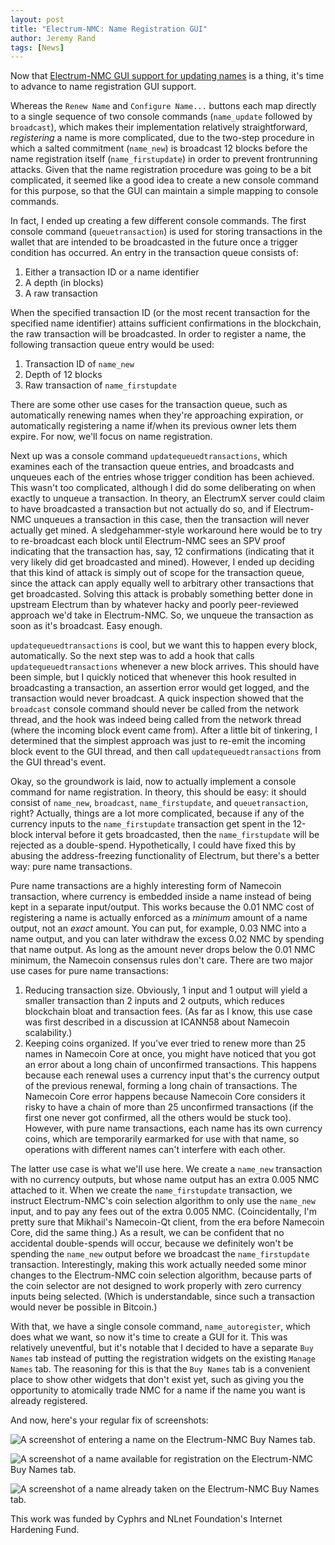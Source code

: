 ```yaml
---
layout: post
title: "Electrum-NMC: Name Registration GUI"
author: Jeremy Rand
tags: [News]
---
```


Now that [Electrum-NMC GUI support for updating names]({{site.baseurl}}2018/10/09/electrum-nmc-name-update-gui.html) is a thing, it's time to advance to name registration GUI support.

Whereas the `Renew Name` and `Configure Name...` buttons each map directly to a single sequence of two console commands (`name_update` followed by `broadcast`), which makes their implementation relatively straightforward, *registering* a name is more complicated, due to the two-step procedure in which a salted commitment (`name_new`) is broadcast 12 blocks before the name registration itself (`name_firstupdate`) in order to prevent frontrunning attacks.  Given that the name registration procedure was going to be a bit complicated, it seemed like a good idea to create a new console command for this purpose, so that the GUI can maintain a simple mapping to console commands.

In fact, I ended up creating a few different console commands.  The first console command (`queuetransaction`) is used for storing transactions in the wallet that are intended to be broadcasted in the future once a trigger condition has occurred.  An entry in the transaction queue consists of:

1. Either a transaction ID or a name identifier
2. A depth (in blocks)
3. A raw transaction

When the specified transaction ID (or the most recent transaction for the specified name identifier) attains sufficient confirmations in the blockchain, the raw transaction will be broadcasted.  In order to register a name, the following transaction queue entry would be used:

1. Transaction ID of `name_new`
2. Depth of 12 blocks
3. Raw transaction of `name_firstupdate`

There are some other use cases for the transaction queue, such as automatically renewing names when they're approaching expiration, or automatically registering a name if/when its previous owner lets them expire.  For now, we'll focus on name registration.

Next up was a console command `updatequeuedtransactions`, which examines each of the transaction queue entries, and broadcasts and unqueues each of the entries whose trigger condition has been achieved.  This wasn't too complicated, although I did do some deliberating on when exactly to unqueue a transaction.  In theory, an ElectrumX server could claim to have broadcasted a transaction but not actually do so, and if Electrum-NMC unqueues a transaction in this case, then the transaction will never actually get mined.  A sledgehammer-style workaround here would be to try to re-broadcast each block until Electrum-NMC sees an SPV proof indicating that the transaction has, say, 12 confirmations (indicating that it very likely did get broadcasted and mined).  However, I ended up deciding that this kind of attack is simply out of scope for the transaction queue, since the attack can apply equally well to arbitrary other transactions that get broadcasted.  Solving this attack is probably something better done in upstream Electrum than by whatever hacky and poorly peer-reviewed approach we'd take in Electrum-NMC.  So, we unqueue the transaction as soon as it's broadcast.  Easy enough.

`updatequeuedtransactions` is cool, but we want this to happen every block, automatically.  So the next step was to add a hook that calls `updatequeuedtransactions` whenever a new block arrives.  This should have been simple, but I quickly noticed that whenever this hook resulted in broadcasting a transaction, an assertion error would get logged, and the transaction would never broadcast.  A quick inspection showed that the `broadcast` console command should never be called from the network thread, and the hook was indeed being called from the network thread (where the incoming block event came from).  After a little bit of tinkering, I determined that the simplest approach was just to re-emit the incoming block event to the GUI thread, and then call `updatequeuedtransactions` from the GUI thread's event.

Okay, so the groundwork is laid, now to actually implement a console command for name registration.  In theory, this should be easy: it should consist of `name_new`, `broadcast`, `name_firstupdate`, and `queuetransaction`, right?  Actually, things are a lot more complicated, because if any of the currency inputs to the `name_firstupdate` transaction get spent in the 12-block interval before it gets broadcasted, then the `name_firstupdate` will be rejected as a double-spend.  Hypothetically, I could have fixed this by abusing the address-freezing functionality of Electrum, but there's a better way: pure name transactions.

Pure name transactions are a highly interesting form of Namecoin transaction, where currency is embedded inside a name instead of being kept in a separate input/output.  This works because the 0.01 NMC cost of registering a name is actually enforced as a *minimum* amount of a name output, not an *exact* amount.  You can put, for example, 0.03 NMC into a name output, and you can later withdraw the excess 0.02 NMC by spending that name output.  As long as the amount never drops below the 0.01 NMC minimum, the Namecoin consensus rules don't care.  There are two major use cases for pure name transactions:

1. Reducing transaction size.  Obviously, 1 input and 1 output will yield a smaller transaction than 2 inputs and 2 outputs, which reduces blockchain bloat and transaction fees.  (As far as I know, this use case was first described in a discussion at ICANN58 about Namecoin scalability.)
2. Keeping coins organized.  If you've ever tried to renew more than 25 names in Namecoin Core at once, you might have noticed that you got an error about a long chain of unconfirmed transactions.  This happens because each renewal uses a currency input that's the currency output of the previous renewal, forming a long chain of transactions.  The Namecoin Core error happens because Namecoin Core considers it risky to have a chain of more than 25 unconfirmed transactions (if the first one never got confirmed, all the others would be stuck too).  However, with pure name transactions, each name has its own currency coins, which are temporarily earmarked for use with that name, so operations with different names can't interfere with each other.

The latter use case is what we'll use here.  We create a `name_new` transaction with no currency outputs, but whose name output has an extra 0.005 NMC attached to it.  When we create the `name_firstupdate` transaction, we instruct Electrum-NMC's coin selection algorithm to only use the `name_new` input, and to pay any fees out of the extra 0.005 NMC.  (Coincidentally, I'm pretty sure that Mikhail's Namecoin-Qt client, from the era before Namecoin Core, did the same thing.)  As a result, we can be confident that no accidental double-spends will occur, because we definitely won't be spending the `name_new` output before we broadcast the `name_firstupdate` transaction.  Interestingly, making this work actually needed some minor changes to the Electrum-NMC coin selection algorithm, because parts of the coin selector are not designed to work properly with zero currency inputs being selected.  (Which is understandable, since such a transaction would never be possible in Bitcoin.)

With that, we have a single console command, `name_autoregister`, which does what we want, so now it's time to create a GUI for it.  This was relatively uneventful, but it's notable that I decided to have a separate `Buy Names` tab instead of putting the registration widgets on the existing `Manage Names` tab.  The reasoning for this is that the `Buy Names` tab is a convenient place to show other widgets that don't exist yet, such as giving you the opportunity to atomically trade NMC for a name if the name you want is already registered.

And now, here's your regular fix of screenshots:

![A screenshot of entering a name on the Electrum-NMC Buy Names tab.]({{site.baseurl}}images/screenshots/electrum-nmc/2018-10-17-Buy-Name-Entry.png)

![A screenshot of a name available for registration on the Electrum-NMC Buy Names tab.]({{site.baseurl}}images/screenshots/electrum-nmc/2018-10-17-Buy-Name-Available.png)

![A screenshot of a name already taken on the Electrum-NMC Buy Names tab.]({{site.baseurl}}images/screenshots/electrum-nmc/2018-10-17-Buy-Name-Taken.png)

This work was funded by Cyphrs and NLnet Foundation's Internet Hardening Fund.
